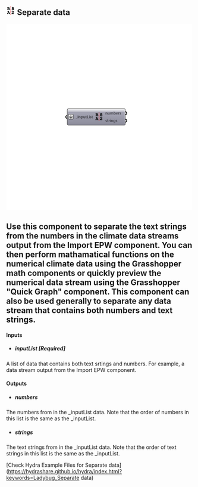 ## ![](../../images/icons/Separate_data.png) Separate data

![](../../images/500x500/Separate_data.png)

Use this component to separate the text strings from the numbers in the climate data streams output from the Import EPW component.
 You can then perform mathamatical functions on the numerical climate data using the Grasshopper math components or quickly preview the numerical data stream using the Grasshopper "Quick Graph" component.
 This component can also be used generally to separate any data stream that contains both numbers and text strings.
 -
 

#### Inputs
* ##### inputList [Required]
A list of data that contains both text srtings and numbers.  For example, a data stream output from the Import EPW component.

#### Outputs
* ##### numbers
The numbers from in the _inputList data.  Note that the order of numbers in this list is the same as the _inputList.
* ##### strings
The text strings from in the _inputList data.  Note that the order of text strings in this list is the same as the _inputList.


[Check Hydra Example Files for Separate data](https://hydrashare.github.io/hydra/index.html?keywords=Ladybug_Separate data)
